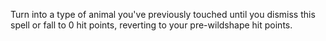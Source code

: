 Turn into a type of animal you've previously touched until you dismiss this spell or fall to 0 hit points, reverting to your pre-wildshape hit points.